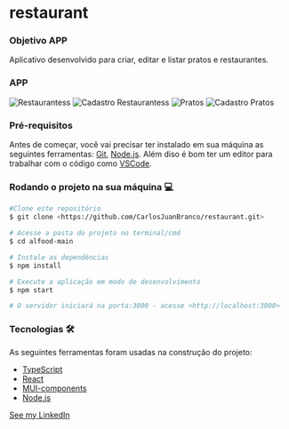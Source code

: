 # restaurant

### Objetivo APP
Aplicativo desenvolvido para criar, editar e listar pratos e restaurantes.

### APP
![Restaurantess](https://user-images.githubusercontent.com/88043678/200666688-cc01cc19-1ec6-48ed-b13b-16febc2a90a7.jpeg)
![Cadastro Restaurantess](https://user-images.githubusercontent.com/88043678/200666750-33e3c6d0-4b80-4c12-89cc-c6e32a6a6280.jpeg)
![Pratos](https://user-images.githubusercontent.com/88043678/200666778-7a4c0c54-2d97-4d3b-9d8b-0ef95b27fca5.jpeg)
![Cadastro Pratos](https://user-images.githubusercontent.com/88043678/200666804-b40f4277-31fe-4004-be00-96afabe5b8a0.jpeg)


### Pré-requisitos
Antes de começar, você vai precisar ter instalado em sua máquina as seguintes ferramentas:
[Git](http://git-scm.com), [Node.js](http://nodejs.org/en/).
Além diso é bom ter um editor para trabalhar com o código como [VSCode](http://code.visualstudio.com/).

### Rodando o projeto na sua máquina 💻

```bash
#Clone este repositório
$ git clone <https://github.com/CarlosJuanBranco/restaurant.git>

# Acesse a pasta do projeto no terminal/cmd
$ cd alfood-main

# Instale as dependências
$ npm install

# Execute a aplicação em modo de desenvolvimento
$ npm start

# O servidor iniciará na porta:3000 - acesse <http://localhost:3000>
```

### Tecnologias 🛠️
As seguintes ferramentas foram usadas na construção do projeto:
- [TypeScript](https://www.typescriptlang.org/)
- [React](https://pt-br.reactjs.org/)
- [MUI-components](https://mui.com/)
- [Node.js](https://nodejs.org/en/)

 [See my LinkedIn](<https://www.linkedin.com/in/juan-branco-895630184>)
